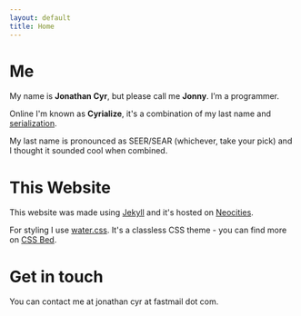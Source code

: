 ```yaml
--- 
layout: default
title: Home
--- 
```

# Me

My name is __Jonathan Cyr__, but please call me __Jonny__. I’m a programmer.

Online I'm known as __Cyrialize__, it's a combination of my last name and [serialization](https://en.wikipedia.org/wiki/Serialization). 

My last name is pronounced as SEER/SEAR (whichever, take your pick) and I thought it sounded cool when combined.

# This Website

This website was made using [Jekyll](https://jekyllrb.com/) and it's hosted on [Neocities](https://neocities.org/).

For styling I use [water.css](https://kognise.github.io/water.css/). It's a classless CSS theme - you can find more on [CSS Bed](https://www.cssbed.com/).

# Get in touch 

You can contact me at jonathan cyr at fastmail dot com.